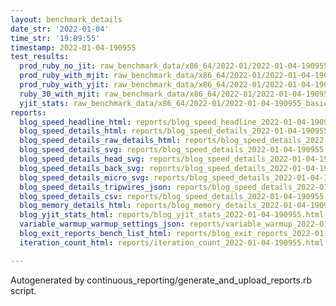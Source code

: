 ```yaml
---
layout: benchmark_details
date_str: '2022-01-04'
time_str: '19:09:55'
timestamp: 2022-01-04-190955
test_results:
  prod_ruby_no_jit: raw_benchmark_data/x86_64/2022-01/2022-01-04-190955_basic_benchmark_prod_ruby_no_jit.json
  prod_ruby_with_mjit: raw_benchmark_data/x86_64/2022-01/2022-01-04-190955_basic_benchmark_prod_ruby_with_mjit.json
  prod_ruby_with_yjit: raw_benchmark_data/x86_64/2022-01/2022-01-04-190955_basic_benchmark_prod_ruby_with_yjit.json
  ruby_30_with_mjit: raw_benchmark_data/x86_64/2022-01/2022-01-04-190955_basic_benchmark_ruby_30_with_mjit.json
  yjit_stats: raw_benchmark_data/x86_64/2022-01/2022-01-04-190955_basic_benchmark_yjit_stats.json
reports:
  blog_speed_headline_html: reports/blog_speed_headline_2022-01-04-190955.html
  blog_speed_details_html: reports/blog_speed_details_2022-01-04-190955.html
  blog_speed_details_raw_details_html: reports/blog_speed_details_2022-01-04-190955.raw_details.html
  blog_speed_details_svg: reports/blog_speed_details_2022-01-04-190955.svg
  blog_speed_details_head_svg: reports/blog_speed_details_2022-01-04-190955.head.svg
  blog_speed_details_back_svg: reports/blog_speed_details_2022-01-04-190955.back.svg
  blog_speed_details_micro_svg: reports/blog_speed_details_2022-01-04-190955.micro.svg
  blog_speed_details_tripwires_json: reports/blog_speed_details_2022-01-04-190955.tripwires.json
  blog_speed_details_csv: reports/blog_speed_details_2022-01-04-190955.csv
  blog_memory_details_html: reports/blog_memory_details_2022-01-04-190955.html
  blog_yjit_stats_html: reports/blog_yjit_stats_2022-01-04-190955.html
  variable_warmup_warmup_settings_json: reports/variable_warmup_2022-01-04-190955.warmup_settings.json
  blog_exit_reports_bench_list_html: reports/blog_exit_reports_2022-01-04-190955.bench_list.html
  iteration_count_html: reports/iteration_count_2022-01-04-190955.html

---
```

Autogenerated by continuous_reporting/generate_and_upload_reports.rb script.
